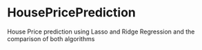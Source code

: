 # HousePricePrediction
House Price prediction using Lasso and Ridge Regression and the comparison of both algorithms
